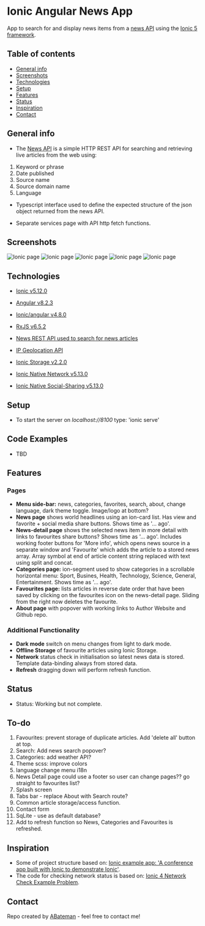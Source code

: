 # Ionic Angular News App

App to search for and display news items from a [news API](https://newsapi.org/) using the [Ionic 5 framework](https://ionicframework.com/docs).

## Table of contents

* [General info](#general-info)
* [Screenshots](#screenshots)
* [Technologies](#technologies)
* [Setup](#setup)
* [Features](#features)
* [Status](#status)
* [Inspiration](#inspiration)
* [Contact](#contact)

## General info

* The [News API](https://newsapi.org/) is a simple HTTP REST API for searching and retrieving live articles from the web using:

1. Keyword or phrase
2. Date published
3. Source name
4. Source domain name
5. Language

* Typescript interface used to define the expected structure of the json object returned from the news API.

* Separate services page with API http fetch functions.

## Screenshots

![Ionic page](./img/news-page.png)
![Ionic page](./img/news-detail.png)
![Ionic page](./img/categories-page.png)
![Ionic page](./img/favourites-page.png)
![Ionic page](./img/about-page.png)

## Technologies

* [Ionic v5.12.0](https://ionicframework.com/)

* [Angular v8.2.3](https://angular.io/)

* [Ionic/angular v4.8.0](https://www.npmjs.com/package/@ionic/angular)

* [RxJS v6.5.2](https://reactivex.io/)

* [News REST API used to search for news articles](https://newsapi.org/)

* [IP Geolocation API](http://ip-api.com/)

* [Ionic Storage v2.2.0](https://ionicframework.com/docs/building/storage)

* [Ionic Native Network v5.13.0](https://ionicframework.com/docs/native/network)

* [Ionic Native Social-Sharing v5.13.0](https://ionicframework.com/docs/native/social-sharing)

## Setup

* To start the server on _localhost://8100_ type: 'ionic serve'

## Code Examples

* TBD

## Features

### Pages

* **Menu side-bar:** news, categories, favorites, search, about, change language, dark theme toggle. Image/logo at bottom?
* **News page** shows world headlines using an ion-card list. Has view and favorite + social media share buttons. Shows time as '... ago'.
* **News-detail page** shows the selected news item in more detail with links to favourites share buttons? Shows time as '... ago'. Includes working footer buttons for 'More info', which opens news source in a separate window and 'Favourite' which adds the article to a stored news array. Array symbol at end of article content string replaced with text using split and concat.
* **Categories page:** ion-segment used to show categories in a scrollable horizontal menu: Sport, Busines, Health, Technology, Science, General, Entertainment. Shows time as '... ago'.
* **Favourites page:** lists articles in reverse date order that have been saved by clicking on the favourites icon on the news-detail page. Sliding from the right now deletes the favourite.
* **About page** with popover with working links to Author Website and Github repo.

### Additional Functionality

* **Dark mode** switch on menu changes from light to dark mode.
* **Offline Storage** of favourite articles using Ionic Storage.
* **Network** status check in initialisation so latest news data is stored. Template data-binding always from stored data.
* **Refresh** dragging down will perform refresh function.

## Status

* Status: Working but not complete.

## To-do

1. Favourites: prevent storage of duplicate articles. Add 'delete all' button at top.
2. Search: Add news search popover?
3. Categories: add weather API?
4. Theme scss: improve colors
5. language change menu i18n
6. News Detail page could use a footer so user can change pages?? go straight to favourites list?
7. Splash screen
8. Tabs bar - replace About with Search route?
9. Common article storage/access function.
10. Contact form
11. SqLite - use as default database?
12. Add to refresh function so News, Categories and Favourites is refreshed.

## Inspiration

* Some of project structure based on: [Ionic example app: 'A conference app built with Ionic to demonstrate Ionic'](https://github.com/ionic-team/ionic-conference-app).
* The code for checking network status is based on: [Ionic 4 Network Check Example Problem](https://forum.ionicframework.com/t/ionic-4-network-check-example-problem/157909/2).

## Contact

Repo created by [ABateman](https://www.andrewbateman.org) - feel free to contact me!
